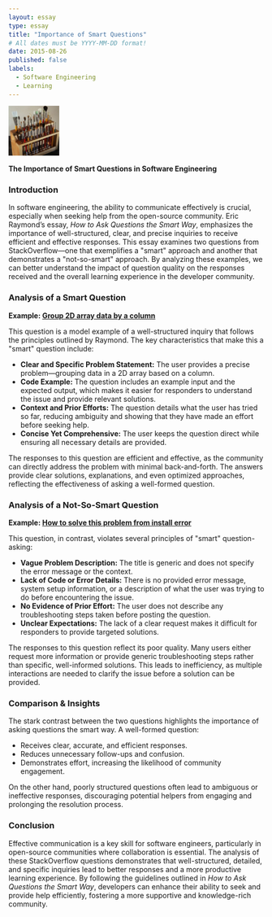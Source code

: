 ```yaml
---
layout: essay
type: essay
title: "Importance of Smart Questions"
# All dates must be YYYY-MM-DD format!
date: 2015-08-26
published: false
labels:
  - Software Engineering
  - Learning
---
```


<img width="100px" class="rounded float-start pe-4" src="../img/igniting/paintbrushes.jpg">

**The Importance of Smart Questions in Software Engineering**

### Introduction
In software engineering, the ability to communicate effectively is crucial, especially when seeking help from the open-source community. Eric Raymond’s essay, *How to Ask Questions the Smart Way*, emphasizes the importance of well-structured, clear, and precise inquiries to receive efficient and effective responses. This essay examines two questions from StackOverflow—one that exemplifies a "smart" approach and another that demonstrates a "not-so-smart" approach. By analyzing these examples, we can better understand the impact of question quality on the responses received and the overall learning experience in the developer community.

### Analysis of a Smart Question
**Example: [Group 2D array data by a column](https://stackoverflow.com/questions/10515802/group-2d-array-data-by-a-column)**

This question is a model example of a well-structured inquiry that follows the principles outlined by Raymond. The key characteristics that make this a "smart" question include:
- **Clear and Specific Problem Statement:** The user provides a precise problem—grouping data in a 2D array based on a column.
- **Code Example:** The question includes an example input and the expected output, which makes it easier for responders to understand the issue and provide relevant solutions.
- **Context and Prior Efforts:** The question details what the user has tried so far, reducing ambiguity and showing that they have made an effort before seeking help.
- **Concise Yet Comprehensive:** The user keeps the question direct while ensuring all necessary details are provided.

The responses to this question are efficient and effective, as the community can directly address the problem with minimal back-and-forth. The answers provide clear solutions, explanations, and even optimized approaches, reflecting the effectiveness of asking a well-formed question.

### Analysis of a Not-So-Smart Question
**Example: [How to solve this problem from install error](https://stackoverflow.com/questions/77124900/how-to-solve-this-problem-from-install-error)**

This question, in contrast, violates several principles of "smart" question-asking:
- **Vague Problem Description:** The title is generic and does not specify the error message or the context.
- **Lack of Code or Error Details:** There is no provided error message, system setup information, or a description of what the user was trying to do before encountering the issue.
- **No Evidence of Prior Effort:** The user does not describe any troubleshooting steps taken before posting the question.
- **Unclear Expectations:** The lack of a clear request makes it difficult for responders to provide targeted solutions.

The responses to this question reflect its poor quality. Many users either request more information or provide generic troubleshooting steps rather than specific, well-informed solutions. This leads to inefficiency, as multiple interactions are needed to clarify the issue before a solution can be provided.

### Comparison & Insights
The stark contrast between the two questions highlights the importance of asking questions the smart way. A well-formed question:
- Receives clear, accurate, and efficient responses.
- Reduces unnecessary follow-ups and confusion.
- Demonstrates effort, increasing the likelihood of community engagement.

On the other hand, poorly structured questions often lead to ambiguous or ineffective responses, discouraging potential helpers from engaging and prolonging the resolution process.

### Conclusion
Effective communication is a key skill for software engineers, particularly in open-source communities where collaboration is essential. The analysis of these StackOverflow questions demonstrates that well-structured, detailed, and specific inquiries lead to better responses and a more productive learning experience. By following the guidelines outlined in *How to Ask Questions the Smart Way*, developers can enhance their ability to seek and provide help efficiently, fostering a more supportive and knowledge-rich community.

